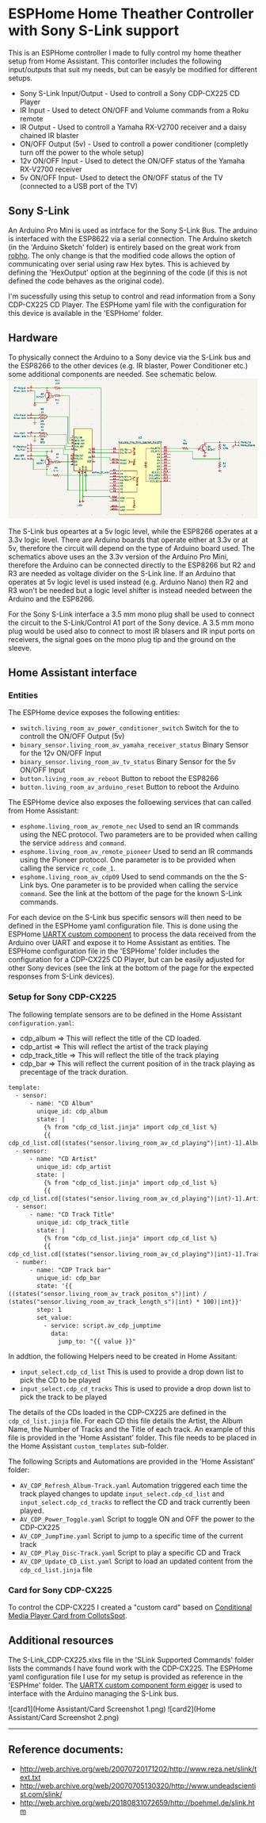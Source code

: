 # ESPHome Home Theather Controller with Sony S-Link support

This is an ESPHome controller I made to fully control my home theather setup from Home Assistant. This contorller includes the following input/outputs that suit my needs, but can be easyly be modified for different setups.
- Sony S-Link Input/Output - Used to controll a Sony CDP-CX225 CD Player
- IR Input - Used to detect ON/OFF and Volume commands from a Roku remote
- IR Output - Used to controll a Yamaha RX-V2700 receiver and a daisy chained IR blaster
- ON/OFF Output (5v) - Used to controll a power conditioner (completly turn off the power to the whole setup)
- 12v ON/OFF Input - Used to detect the ON/OFF status of the Yamaha RX-V2700 receiver
- 5v ON/OFF Input- Used to detect the ON/OFF status of the TV (connected to a USB port of the TV)

## Sony S-Link
An Arduino Pro Mini is used as intrface for the Sony S-Link Bus. The arduino is interfaced with the ESP8622 via a serial connection.
The Arduino sketch (in the 'Arduino Sketch' folder) is entirely based on the great work from [robho](https://github.com/robho/sony_slink). The only change is that the modified code allows the option of communicating over serial using raw Hex bytes. This is achieved by defining the 'HexOutput' option at the beginning of the code (if this is not defined the code behaves as the original code). 

I'm sucessfully using this setup to control and read information from a Sony CDP-CX225 CD Player. The ESPHome yaml file with the configuration for this device is available in the 'ESPHome' folder. 

## Hardware
To physically connect the Arduino to a Sony device via the S-Link bus and the ESP8266 to the other devices (e.g. IR blaster, Power Conditioner etc.) some additional components are needed. See schematic below.
![circuit](Schematics/Circuit.png)

The S-Link bus opeartes at a 5v logic level, while the ESP8266 operates at a 3.3v logic level. There are Arduino boards that operate either at 3.3v or at 5v, therefore the circuit will depend on the type of Arduino board used. The schematics above uses an the 3.3v version of the Arduino Pro Mini, therefore the Arduino can be connected directly to the ESP8266 but R2 and R3 are needed as voltage divider on the S-Link line. If an Arduino that operates at 5v logic level is used instead (e.g. Arduino Nano) then R2 and R3 won't be needed but a logic level shifter is instead needed between the Arduino and the ESP8266.

For the Sony S-Link interface a 3.5 mm mono plug shall be used to connect the circuit to the S-Link/Control A1 port of the Sony device.
A 3.5 mm mono plug would be used also to connect to most IR blasers and IR input ports on receivers, the signal goes on the mono plug tip and the ground on the sleeve.

## Home Assistant interface
### Entities
The ESPHome device exposes the following entities:
- `switch.living_room_av_power_conditioner_switch` Switch for the to controll the ON/OFF Output (5v)
- `binary_sensor.living_room_av_yamaha_receiver_status` Binary Sensor for the 12v ON/OFF Input 
- `binary_sensor.living_room_av_tv_status` Binary Sensor for the 5v ON/OFF Input 
- `button.living_room_av_reboot` Button to reboot the ESP8266
- `button.living_room_av_arduino_reset` Button to reboot the Arduino

The ESPHome device also exposes the folloewing services that can called from Home Assistant:
- `esphome.living_room_av_remote_nec` Used to send an IR commands using the NEC protocol. Two parameters are to be provided when calling the service `address` and `command`.
- `esphome.living_room_av_remote_pioneer` Used to send an IR commands using the Pioneer protocol. One parameter is to be provided when calling the service `rc_code_1`.
- `esphome.living_room_av_cdp09` Used to send commands on the the S-Link bys. One parameter is to be provided when calling the service `command`. See the link at the bottom of the page for the known S-Link commands.

For each device on the S-Link bus specific sensors will then need to be defined in the ESPHome yaml configuration file. This is done using the ESPHome [UARTX custom component](https://github.com/eigger/espcomponents) to process the data received from the Arduino over UART and expose it to Home Assistant as entities.
The ESPHome configuration file in the 'ESPHome' folder includes the configuration for a CDP-CX225 CD Player, but can be easily adjusted for other Sony devices (see the link at the bottom of the page for the expected responses from S-Link devices).

### Setup for Sony CDP-CX225

The following template sensors are to be defined in the Home Assistant `configuration.yaml`:
- cdp_album => This will reflect the title of the CD loaded.
- cdp_artist => This will reflect the artist of the track playing
- cdp_track_title => This will reflect the title of the track playing
- cdp_bar => This will reflect the current position of in the track playing as precentage of the track duration. 
```
template:
  - sensor:
      - name: "CD Album"
        unique_id: cdp_album
        state: |
          {% from "cdp_cd_list.jinja" import cdp_cd_list %}
          {{ cdp_cd_list.cd[(states("sensor.living_room_av_cd_playing")|int)-1].Album}}
  - sensor:
      - name: "CD Artist"
        unique_id: cdp_artist
        state: |
          {% from "cdp_cd_list.jinja" import cdp_cd_list %}
          {{ cdp_cd_list.cd[(states("sensor.living_room_av_cd_playing")|int)-1].Artist}}
  - sensor:
      - name: "CD Track Title"
        unique_id: cdp_track_title
        state: |
          {% from "cdp_cd_list.jinja" import cdp_cd_list %}
          {{ cdp_cd_list.cd[(states("sensor.living_room_av_cd_playing")|int)-1].Tracks[(states("sensor.living_room_av_playing_track")|int)-1]}}
  - number:
      - name: "CDP Track bar"
        unique_id: cdp_bar
        state: '{{ ((states("sensor.living_room_av_track_positon_s")|int) / (states("sensor.living_room_av_track_length_s")|int) * 100)|int}}'
        step: 1
        set_value: 
          - service: script.av_cdp_jumptime
            data:
              jump_to: "{{ value }}"
```

In addtion, the following Helpers need to be created in Home Assitant:
- `input_select.cdp_cd_list` This is used to provide a drop down list to pick the CD to be played
- `input_select.cdp_cd_tracks` This is used to provide a drop down list to pick the track to be played

The details of the CDs loaded in the CDP-CX225 are defined in the `cdp_cd_list.jinja` file. For each CD this file details the Artist, the Album Name, the Number of Tracks and the Title of each track. An example of this file is provided in the 'Home Assistant' folder. This file needs to be placed in the Home Assistant `custom_templates` sub-folder.

The following Scripts and Automations are provided in the 'Home Assistant' folder:
- `AV_CDP_Refresh_Album-Track.yaml` Automation triggered each time the track played changes to update `input_select.cdp_cd_list` and `input_select.cdp_cd_tracks` to reflect the CD and track currently been played.
- `AV_CDP_Power_Toggle.yaml` Script to toggle ON and OFF the power to the CDP-CX225
- `AV_CDP_JumpTime.yaml` Script to jump to a specific time of the current track
- `AV_CDP_Play_Disc-Track.yaml` Script to play a specific CD and Track
- `AV_CDP_Update_CD_List.yaml` Script to load an updated content from the `cdp_cd_list.jinja` file

### Card for Sony CDP-CX225
To control the CDP-CX225 I created a "custom card" based on [Conditional Media Player Card from CollotsSpot](https://github.com/CollotsSpot/Conditional-Media-Player).

## Additional resources
The S-Link_CDP-CX225.xlxs file in the 'SLink Supported Commands' folder lists the commands I have found work with the CDP-CX225.
The ESPHome yaml configuration file I use for my setup is provided as reference in the 'ESPHme' folder. The [UARTX custom component form eigger](https://github.com/eigger/espcomponents) is used to interface with the Arduino managing the S-Link bus.

![card1](Home Assistant/Card Screenshot 1.png)   ![card2](Home Assistant/Card Screenshot 2.png)

----

## Reference documents:
* http://web.archive.org/web/20070720171202/http://www.reza.net/slink/text.txt
* http://web.archive.org/web/20070705130320/http://www.undeadscientist.com/slink/
* http://web.archive.org/web/20180831072659/http://boehmel.de/slink.htm
